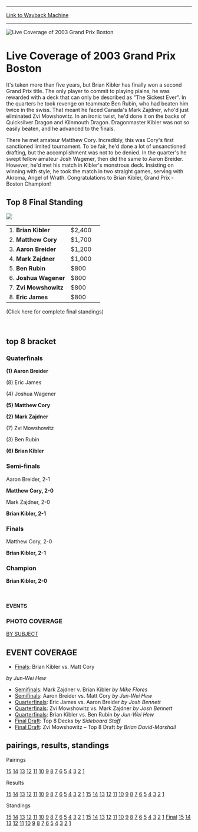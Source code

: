 
---
[Link to Wayback Machine](https://web.archive.org/web/20160303190554/http://magic.wizards.com/en/events/coverage/gpbos03)

[_metadata_:generator]:- "Drupal 7 (http://drupal.org)"
[_metadata_:node]:- "772996"
[_metadata_:source]:- "div-block-system-main"
[_metadata_:title]:- "Live Coverage of 2003 Grand Prix Boston"
[_metadata_:wayback_capture_timestamp]:- "2016-03-03 19:05:54"
[_metadata_:wayback_raw_url]:- "https://web.archive.org/web/20160303190554id_/http://magic.wizards.com/en/events/coverage/gpbos03"
[_metadata_:wayback_url]:- "http://magic.wizards.com/en/events/coverage/gpbos03"
---







![Live Coverage of 2003 Grand Prix Boston](https://media.magic.wizards.com/images/banner/large_1_4.jpg)





Live Coverage of 2003 Grand Prix Boston
=======================================












It's taken more than five years, but Brian Kibler has finally won a second Grand Prix title. The only player to commit to playing plains, he was rewarded with a deck that can only be described as "The Sickest Ever". In the quarters he took revenge on teammate Ben Rubin, who had beaten him twice in the swiss. That meant he faced Canada's Mark Zajdner, who'd just eliminated Zvi Mowshowitz. In an ironic twist, he'd done it on the backs of Quicksilver Dragon and Kilnmouth Dragon. Dragonmaster Kibler was not so easily beaten, and he advanced to the finals.


There he met amateur Matthew Cory. Incredibly, this was Cory's first sanctioned limited tournament. To be fair, he'd done a lot of unsanctioned drafting, but the accomplishment was not to be denied. In the quarter's he swept fellow amateur Josh Wagener, then did the same to Aaron Breider. However, he'd met his match in Kibler's monstrous deck. Insisting on winning with style, he took the match in two straight games, serving with Akroma, Angel of Wrath. Congratulations to Brian Kibler, Grand Prix - Boston Champion!



Top 8 Final Standing
--------------------


![](https://media.magic.wizards.com/image_legacy_migration/sideboard/images/gpbos03/a871.jpg)


|  |  |  |
| --- | --- | --- |
| 1. **Brian Kibler** | $2,400 |
| 2. **Matthew Cory** | $1,700 |
| 3. **Aaron Breider** | $1,200 |
| 4. **Mark Zajdner** | $1,000 |
| 5. **Ben Rubin** | $800 |
| 6. **Joshua Wagener** | $800 |
| 7. **Zvi Mowshowitz**  | $800 |
| 8. **Eric James** | $800 |


(Click here for complete final standings)


 

top 8 bracket
-------------





### Quaterfinals





**(1) Aaron Breider**




(8) Eric James






(4) Joshua Wagener




**(5) Matthew Cory**






**(2) Mark Zajdner**




(7) Zvi Mowshowitz






(3) Ben Rubin




**(6) Brian Kibler**







### Semi-finals





Aaron Breider, 2-1




**Matthew Cory, 2-0**






Mark Zajdner, 2-0




**Brian Kibler, 2-1**







### Finals





Matthew Cory, 2-0




**Brian Kibler, 2-1**







### Champion





**Brian Kibler, 2-0**








 







#### EVENTS


### PHOTO COVERAGE


[BY SUBJECT](/en/articles/archive/event-coverage/2003-grand-prix-boston-photo-coverage-2003-02-22)









EVENT COVERAGE
--------------



* [Finals](/en/articles/archive/event-coverage/finals-brian-kibler-vs-matt-cory-2003-02-23): Brian Kibler vs. Matt Cory

 *by Jun-Wei Hew*
* [Semifinals](/en/articles/archive/event-coverage/semifinals-mark-zajdner-v-brian-kibler-2003-02-23): Mark Zajdner v. Brian Kibler
 *by Mike Flores*
* [Semifinals](/en/articles/archive/event-coverage/semifinals-aaron-breider-vs-matt-cory-2003-02-23): Aaron Breider vs. Matt Cory
 *by Jun-Wei Hew*
* [Quarterfinals](/en/articles/archive/event-coverage/quarterfinals-eric-james-v-aaron-breider-2003-02-23): Eric James vs. Aaron Breider
 *by Josh Bennett*
* [Quarterfinals](/en/articles/archive/event-coverage/quarterfinals-zvi-mowshowitz-vs-mark-zajdner-2003-02-23): Zvi Mowshowitz vs. Mark Zajdner
 *by Josh Bennett*
* [Quarterfinals](/en/articles/archive/event-coverage/quarterfinals-brian-kibler-vs-ben-rubin-2003-02-23): Brian Kibler vs. Ben Rubin
 *by Jun-Wei Hew*
* [Final Draft](/en/articles/archive/event-coverage/top-8-decks-2003-02-23): Top 8 Decks
 *by Sideboard Staff*
* [Final Draft](/en/articles/archive/event-coverage/zvi-mowshowitz-%E2%80%93-top-8-draft-2003-02-23): Zvi Mowshowitz – Top 8 Draft
 *by Brian David-Marshall*



pairings, results, standings
----------------------------





Pairings


[15](/en/articles/archive/event-coverage/round-15-pairings-2003-02-23) [14](/en/articles/archive/event-coverage/round-14-pairings-2003-02-23) [13](/en/articles/archive/event-coverage/round-13-pairings-2003-02-23) [12](/en/articles/archive/event-coverage/round-12-pairings-2003-02-23) [11](/en/articles/archive/event-coverage/round-11-pairings-2003-02-23) [10](/en/articles/archive/event-coverage/round-10-pairings-2003-02-23) [9](/en/articles/archive/event-coverage/round-9-pairings-2003-02-22) [8](/en/articles/archive/event-coverage/round-8-pairings-2003-02-22) [7](/en/articles/archive/event-coverage/round-7-pairings-2003-02-22) [6](/en/articles/archive/event-coverage/round-6-pairings-2003-02-22) [5](/en/articles/archive/event-coverage/round-5-pairings-2003-02-22) [4](/en/articles/archive/event-coverage/round-4-pairings-2003-02-22) [3](/en/articles/archive/event-coverage/round-3-pairings-2003-02-22) [2](/en/articles/archive/event-coverage/round-2-pairings-2003-02-22) [1](/en/articles/archive/event-coverage/round-1-pairings-2003-02-22)




Results


[15](/en/articles/archive/event-coverage/round-15-pairings-2003-02-23) [14](/en/articles/archive/event-coverage/round-14-pairings-2003-02-23) [13](/en/articles/archive/event-coverage/round-13-pairings-2003-02-23) [12](/en/articles/archive/event-coverage/round-12-pairings-2003-02-23) [11](/en/articles/archive/event-coverage/round-11-pairings-2003-02-23) [10](/en/articles/archive/event-coverage/round-10-pairings-2003-02-23) [9](/en/articles/archive/event-coverage/round-9-pairings-2003-02-22) [8](/en/articles/archive/event-coverage/round-8-pairings-2003-02-22) [7](/en/articles/archive/event-coverage/round-7-pairings-2003-02-22) [6](/en/articles/archive/event-coverage/round-6-pairings-2003-02-22) [5](/en/articles/archive/event-coverage/round-5-pairings-2003-02-22) [4](/en/articles/archive/event-coverage/round-4-pairings-2003-02-22) [3](/en/articles/archive/event-coverage/round-3-pairings-2003-02-22) [2](/en/articles/archive/event-coverage/round-2-pairings-2003-02-22) [1](/en/articles/archive/event-coverage/round-1-pairings-2003-02-22) [15](/en/articles/archive/event-coverage/round-15-results-2003-02-23) [14](/en/articles/archive/event-coverage/round-14-results-2003-02-23) [13](/en/articles/archive/event-coverage/round-13-results-2003-02-23) [12](/en/articles/archive/event-coverage/round-12-results-2003-02-23) [11](/en/articles/archive/event-coverage/round-11-results-2003-02-23) [10](/en/articles/archive/event-coverage/round-10-results-2003-02-23) [9](/en/articles/archive/event-coverage/round-9-results-2003-02-22) [8](/en/articles/archive/event-coverage/round-8-results-2003-02-22) [7](/en/articles/archive/event-coverage/round-7-results-2003-02-22) [6](/en/articles/archive/event-coverage/round-6-results-2003-02-22) [5](/en/articles/archive/event-coverage/round-5-results-2003-02-22) [4](/en/articles/archive/event-coverage/round-4-results-2003-02-22) [3](/en/articles/archive/event-coverage/round-3-results-2003-02-22) [2](/en/articles/archive/event-coverage/round-2-results-2003-02-22) [1](/en/articles/archive/event-coverage/round-1-results-2003-02-22)




Standings


[15](/en/articles/archive/event-coverage/round-15-pairings-2003-02-23) [14](/en/articles/archive/event-coverage/round-14-pairings-2003-02-23) [13](/en/articles/archive/event-coverage/round-13-pairings-2003-02-23) [12](/en/articles/archive/event-coverage/round-12-pairings-2003-02-23) [11](/en/articles/archive/event-coverage/round-11-pairings-2003-02-23) [10](/en/articles/archive/event-coverage/round-10-pairings-2003-02-23) [9](/en/articles/archive/event-coverage/round-9-pairings-2003-02-22) [8](/en/articles/archive/event-coverage/round-8-pairings-2003-02-22) [7](/en/articles/archive/event-coverage/round-7-pairings-2003-02-22) [6](/en/articles/archive/event-coverage/round-6-pairings-2003-02-22) [5](/en/articles/archive/event-coverage/round-5-pairings-2003-02-22) [4](/en/articles/archive/event-coverage/round-4-pairings-2003-02-22) [3](/en/articles/archive/event-coverage/round-3-pairings-2003-02-22) [2](/en/articles/archive/event-coverage/round-2-pairings-2003-02-22) [1](/en/articles/archive/event-coverage/round-1-pairings-2003-02-22) [15](/en/articles/archive/event-coverage/round-15-results-2003-02-23) [14](/en/articles/archive/event-coverage/round-14-results-2003-02-23) [13](/en/articles/archive/event-coverage/round-13-results-2003-02-23) [12](/en/articles/archive/event-coverage/round-12-results-2003-02-23) [11](/en/articles/archive/event-coverage/round-11-results-2003-02-23) [10](/en/articles/archive/event-coverage/round-10-results-2003-02-23) [9](/en/articles/archive/event-coverage/round-9-results-2003-02-22) [8](/en/articles/archive/event-coverage/round-8-results-2003-02-22) [7](/en/articles/archive/event-coverage/round-7-results-2003-02-22) [6](/en/articles/archive/event-coverage/round-6-results-2003-02-22) [5](/en/articles/archive/event-coverage/round-5-results-2003-02-22) [4](/en/articles/archive/event-coverage/round-4-results-2003-02-22) [3](/en/articles/archive/event-coverage/round-3-results-2003-02-22) [2](/en/articles/archive/event-coverage/round-2-results-2003-02-22) [1](/en/articles/archive/event-coverage/round-1-results-2003-02-22) [Final](/en/articles/archive/event-coverage/final-standings-2003-02-24) [15](/en/articles/archive/event-coverage/round-15-standings-2003-02-23) [14](/en/articles/archive/event-coverage/round-14-standings-2003-02-23) [13](/en/articles/archive/event-coverage/round-13-standings-2003-02-23) [12](/en/articles/archive/event-coverage/round-11-standings-2003-02-23) [11](/en/articles/archive/event-coverage/round-11-standings-2003-02-23) [10](/en/articles/archive/event-coverage/round-10-standings-2003-02-23) [9](/en/articles/archive/event-coverage/round-9-standings-2003-02-22) [8](/en/articles/archive/event-coverage/round-8-standings-2003-02-22) [7](/en/articles/archive/event-coverage/round-7-standings-2003-02-22) [6](/en/articles/archive/event-coverage/round-6-standings-2003-02-22) [5](/en/articles/archive/event-coverage/round-5-standings-2003-02-22) [4](/en/articles/archive/event-coverage/round-4-standings-2003-02-22) [3](/en/articles/archive/event-coverage/round-3-standings-2003-02-22) [2](/en/articles/archive/event-coverage/round-2-standings-2003-02-22) [1](/en/articles/archive/event-coverage/round-1-standings-2003-02-22)





 

